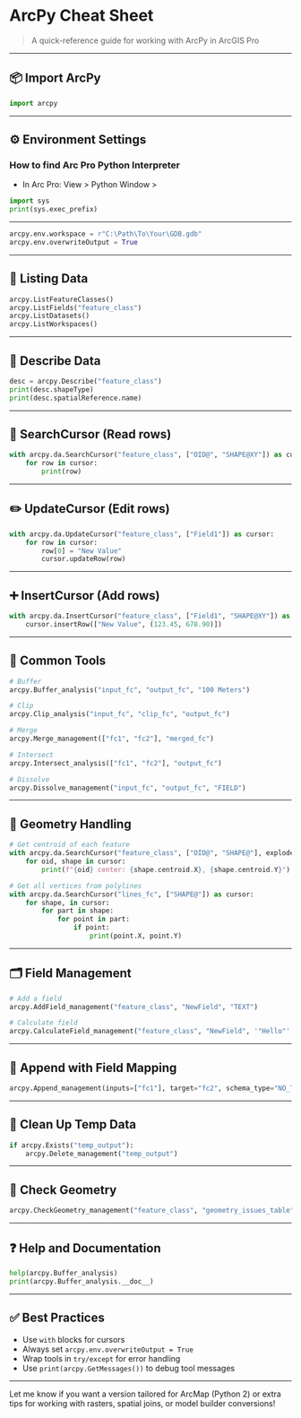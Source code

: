# ArcPy Cheat Sheet

> A quick-reference guide for working with ArcPy in ArcGIS Pro

---

## 📦 Import ArcPy
```python
import arcpy
```

---

## ⚙️ Environment Settings
### How to find Arc Pro Python Interpreter
- In Arc Pro: View > Python Window >
```python
import sys
print(sys.exec_prefix)
```
---
```python
arcpy.env.workspace = r"C:\Path\To\Your\GDB.gdb"
arcpy.env.overwriteOutput = True
```

---

## 📁 Listing Data
```python
arcpy.ListFeatureClasses()
arcpy.ListFields("feature_class")
arcpy.ListDatasets()
arcpy.ListWorkspaces()
```

---

## 🧪 Describe Data
```python
desc = arcpy.Describe("feature_class")
print(desc.shapeType)
print(desc.spatialReference.name)
```

---

## 🔎 SearchCursor (Read rows)
```python
with arcpy.da.SearchCursor("feature_class", ["OID@", "SHAPE@XY"]) as cursor:
    for row in cursor:
        print(row)
```

---

## ✏️ UpdateCursor (Edit rows)
```python
with arcpy.da.UpdateCursor("feature_class", ["Field1"]) as cursor:
    for row in cursor:
        row[0] = "New Value"
        cursor.updateRow(row)
```

---

## ➕ InsertCursor (Add rows)
```python
with arcpy.da.InsertCursor("feature_class", ["Field1", "SHAPE@XY"]) as cursor:
    cursor.insertRow(["New Value", (123.45, 678.90)])
```

---

## 🧰 Common Tools
```python
# Buffer
arcpy.Buffer_analysis("input_fc", "output_fc", "100 Meters")

# Clip
arcpy.Clip_analysis("input_fc", "clip_fc", "output_fc")

# Merge
arcpy.Merge_management(["fc1", "fc2"], "merged_fc")

# Intersect
arcpy.Intersect_analysis(["fc1", "fc2"], "output_fc")

# Dissolve
arcpy.Dissolve_management("input_fc", "output_fc", "FIELD")
```

---

## 🧭 Geometry Handling
```python
# Get centroid of each feature
with arcpy.da.SearchCursor("feature_class", ["OID@", "SHAPE@"], explode_to_points=False) as cursor:
    for oid, shape in cursor:
        print(f"{oid} center: {shape.centroid.X}, {shape.centroid.Y}")

# Get all vertices from polylines
with arcpy.da.SearchCursor("lines_fc", ["SHAPE@"]) as cursor:
    for shape, in cursor:
        for part in shape:
            for point in part:
                if point:
                    print(point.X, point.Y)
```

---

## 🗂 Field Management
```python
# Add a field
arcpy.AddField_management("feature_class", "NewField", "TEXT")

# Calculate field
arcpy.CalculateField_management("feature_class", "NewField", '"Hello"', "PYTHON3")
```

---

## 🔄 Append with Field Mapping
```python
arcpy.Append_management(inputs=["fc1"], target="fc2", schema_type="NO_TEST")
```

---

## 🧼 Clean Up Temp Data
```python
if arcpy.Exists("temp_output"):
    arcpy.Delete_management("temp_output")
```

---

## 🧪 Check Geometry
```python
arcpy.CheckGeometry_management("feature_class", "geometry_issues_table")
```

---

## ❓ Help and Documentation
```python
help(arcpy.Buffer_analysis)
print(arcpy.Buffer_analysis.__doc__)
```

---

## ✅ Best Practices
- Use `with` blocks for cursors
- Always set `arcpy.env.overwriteOutput = True`
- Wrap tools in `try/except` for error handling
- Use `print(arcpy.GetMessages())` to debug tool messages

---

Let me know if you want a version tailored for ArcMap (Python 2) or extra tips for working with rasters, spatial joins, or model builder conversions!

